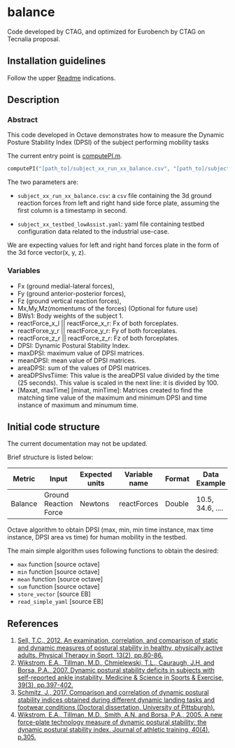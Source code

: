 # balance

Code developed by CTAG, and optimized for Eurobench by CTAG on Tecnalia
proposal.

## Installation guidelines

Follow the upper [Readme](../../README.md) indications.

## Description

### Abstract

This code developed in Octave demonstrates how to measure the Dynamic
Posture Stability Index (DPSI) of the subject performing mobility tasks

The current entry point is [computePI.m](computePI.m).

```octave
computePI("[path_to]/subject_xx_run_xx_balance.csv", "[path_to]/subject_xx_testbed_lowAssist.yaml", "[path_to]/")
```

The two parameters are:

- `subject_xx_run_xx_balance.csv`: a `csv` file containing the 3d ground 
reaction forces from left and right hand side force plate, assuming the 
first column is a timestamp in second.

- `subject_xx_testbed_lowAssist.yaml`: yaml file containing testbed 
configuration data related to the industrial use-case.

We are expecting values for left and right hand forces plate in 
the form of the 3d force vector(x, y, z).

### Variables

* Fx (ground medial-lateral forces), 
* Fy (ground anterior-posterior forces), 
* Fz (ground vertical reaction forces),
* Mx,My,Mz(momentums of the forces) (Optional for future use)
* BWs1: Body weights of the subject 1.
* reactForce_x_l || reactForce_x_r: Fx of both forceplates.
* reactForxe_y_r || reactForce_y_r: Fy of both forceplates.
* reactForce_z_r || reactForce_z_r: Fz of both forceplates.
* DPSI: Dynamic Postural Stability Index.
* maxDPSI: maximum value of DPSI matrices.
* meanDPSI: mean value of DPSI matrices.
* areaDPSI: sum of the values of DPSI matrices.
* areaDPSIvsTiime: This value is the areaDPSI value divided by the 
time (25 seconds). This value is scaled in the next line: it is divided by 100.
* [Maxat, maxTime] [minat, minTime]: Matrices created to find the matching 
time value of the maximum and minimum DPSI and time instance of maximum and
minumum time.

## Initial code structure

The current documentation may not be updated.

Brief structure is listed below:

| Metric | Input | Expected units | Variable name | Format | Data Example | Input file | information MAP |
|-|-|-|-|-|-|-|-|
| Balance | Ground Reaction Force | Newtons | reactForces | Double | 10.5, 34.6, .... | subject_xx_run_xx_balance.csv | portableForcePlate(CSIC) > preProcess > inputFile |

Octave algorithm to obtain DPSI (max, min, min time instance, max time instance,
DPSI area vs time) for human mobility in the testbed.

The main simple algorithm uses following functions to obtain the desired:

* `max` function [source octave]
* `min` function [source octave]
* `mean` function [source octave]
* `sum` function [source octave]
* `store_vector` [source EB]
* `read_simple_yaml` [source EB]

## References

1. [Sell, T.C., 2012. An examination, correlation, and comparison of static 
and dynamic measures of postural stability in healthy, physically active 
adults. Physical Therapy in Sport, 13(2), pp.80-86.](https://www.uky.edu/chs/sites/chs.uky.edu/files/SMRI/Publications/Sell_2012_Examination%20correlation%20and%20comparison%20of%20static%20and%20dynamic%20measures%20of%20postural%20stability%20in%20healthy%20physically%20active%20adult_0.pdf)
2. [Wikstrom, E.A., Tillman, M.D., Chmielewski, T.L., Cauraugh, J.H. and Borsa, 
P.A., 2007. Dynamic postural stability deficits in subjects with self-reported 
ankle instability. Medicine & Science in Sports & Exercise, 39(3), pp.397-402.](https://www.academia.edu/download/44341142/Dynamic_postural_stability_deficits_in_s20160402-18805-3xvpcy.pdf)
3. [Schmitz, J., 2017. Comparison and correlation of dynamic postural stability 
indices obtained during different dynamic landing tasks and footwear 
conditions (Doctoral dissertation, University of Pittsburgh).](http://d-scholarship.pitt.edu/32755/1/Schmitzjl_etdPitt2017.pdf)
4. [Wikstrom, E.A., Tillman, M.D., Smith, A.N. and Borsa, P.A., 2005. 
A new force-plate technology measure of dynamic postural stability: 
the dynamic postural stability index. Journal of athletic training, 
40(4), p.305.](https://www.ncbi.nlm.nih.gov/pmc/articles/pmc1323292/)
